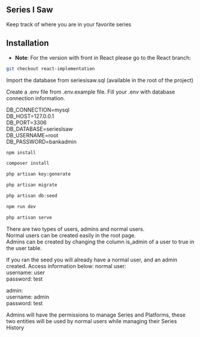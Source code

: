 ## Series I Saw

Keep track of where you are in your favorite series

## Installation

- **Note**: For the version with front in React please go to the React branch:
```bash
git checkout react-implementation
```

Import the database from seriesisaw.sql (available in the root of the project)

Create a .env file from .env.example file. Fill your .env with database connection information.

DB_CONNECTION=mysql  
DB_HOST=127.0.0.1  
DB_PORT=3306  
DB_DATABASE=seriesIsaw  
DB_USERNAME=root  
DB_PASSWORD=bankadmin  

```bash
npm install

composer install

php artisan key:generate

php artisan migrate

php artisan db:seed

npm run dev

php artisan serve
```

There are two types of users, admins and normal users.  
Normal users can be created easily in the root page.  
Admins can be created by changing the column is_admin of a user to true in the user table.

If you ran the seed you will already have a normal user, and an admin created. Access information below:
normal user:  
username: user  
password: test  

admin:  
username: admin  
password: test  

Admins will have the permissions to manage Series and Platforms, these two entities will be used by normal users while managing their Series History


